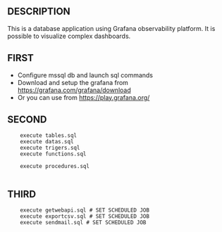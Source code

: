 ## DESCRIPTION

This is a database application using Grafana observability platform. It is possible to visualize complex dashboards.

## FIRST

* Configure mssql db and launch sql commands
* Download and setup the grafana from https://grafana.com/grafana/download
* Or you can use from https://play.grafana.org/

## SECOND

```
	execute tables.sql
	execute datas.sql
	execute trigers.sql
	execute functions.sql

	execute procedures.sql
	
```


## THIRD

```
	execute getwebapi.sql # SET SCHEDULED JOB
	execute exportcsv.sql # SET SCHEDULED JOB
	execute sendmail.sql # SET SCHEDULED JOB
	
```


